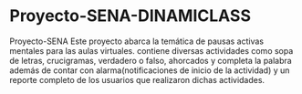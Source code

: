 # Proyecto-SENA-DINAMICLASS
Proyecto-SENA Este proyecto abarca la temática de pausas activas mentales para las aulas virtuales. contiene diversas actividades como sopa de letras, crucigramas, verdadero o falso, ahorcados y completa la palabra además de contar con alarma(notificaciones de inicio de la actividad) y un reporte completo de los usuarios que realizaron dichas actividades.

